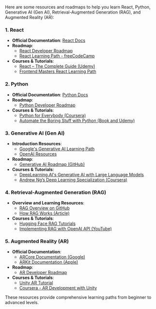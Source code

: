 Here are some resources and roadmaps to help you learn React, Python, Generative AI (Gen AI), Retrieval-Augmented Generation (RAG), and Augmented Reality (AR):

### 1. **React**
- **Official Documentation**: [React Docs](https://reactjs.org/docs/getting-started.html)
- **Roadmap**:
  - [React Developer Roadmap](https://roadmap.sh/react)
  - [React Learning Path - freeCodeCamp](https://www.freecodecamp.org/news/the-react-handbook-b71c27b0a795/)
- **Courses & Tutorials**:
  - [React – The Complete Guide (Udemy)](https://www.udemy.com/course/react-the-complete-guide-incl-redux/)
  - [Frontend Masters React Learning Path](https://frontendmasters.com/learn/react/)

### 2. **Python**
- **Official Documentation**: [Python Docs](https://docs.python.org/3/)
- **Roadmap**:
  - [Python Developer Roadmap](https://roadmap.sh/python)
- **Courses & Tutorials**:
  - [Python for Everybody (Coursera)](https://www.coursera.org/specializations/python)
  - [Automate the Boring Stuff with Python (Book and Udemy)](https://automatetheboringstuff.com/)

### 3. **Generative AI (Gen AI)**
- **Introduction Resources**:
  - [Google's Generative AI Learning Path](https://developers.google.com/learn/pathways/generative-ai)
  - [OpenAI Resources](https://beta.openai.com/docs/)
- **Roadmap**:
  - [Generative AI Roadmap (GitHub)](https://github.com/codedamn/generative-ai-roadmap)
- **Courses & Tutorials**:
  - [DeepLearning.AI's Generative AI with Large Language Models](https://www.coursera.org/specializations/generative-ai-llms)
  - [Andrew Ng’s Deep Learning Specialization (Coursera)](https://www.coursera.org/specializations/deep-learning)

### 4. **Retrieval-Augmented Generation (RAG)**
- **Overview and Learning Resources**:
  - [RAG Overview on GitHub](https://github.com/huggingface/transformers/tree/main/examples/research_projects/rag)
  - [How RAG Works (Article)](https://huggingface.co/blog/rag)
- **Courses & Tutorials**:
  - [Hugging Face RAG Tutorials](https://huggingface.co/docs/transformers/main/en/model_doc/rag)
  - [Implementing RAG with OpenAI API (YouTube)](https://www.youtube.com/watch?v=mi_vQHxxHk4)

### 5. **Augmented Reality (AR)**
- **Official Documentation**:
  - [ARCore Documentation (Google)](https://developers.google.com/ar)
  - [ARKit Documentation (Apple)](https://developer.apple.com/augmented-reality/)
- **Roadmap**:
  - [AR Developer Roadmap](https://github.com/Developer-Y/learning-AR)
- **Courses & Tutorials**:
  - [Unity AR Tutorial](https://learn.unity.com/tutorial/introduction-to-augmented-reality)
  - [Coursera - AR Development with Unity](https://www.coursera.org/specializations/arvr-development)

These resources provide comprehensive learning paths from beginner to advanced levels.
